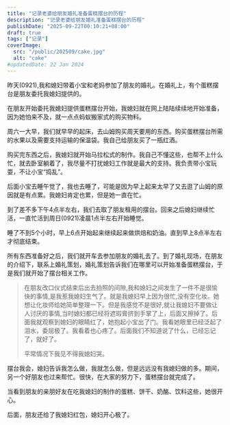 ```yaml
---
title: "记录老婆给朋友婚礼准备蛋糕摆台的历程"
description: "记录老婆给朋友婚礼准备蛋糕摆台的历程"
publishDate: "2025-09-22T00:10:21+08:00"
draft: true
tags: ["记录"]
coverImage: 
  src: "/public/202509/cake.jpg"
  alt: "cake"
#updatedDate: 22 Jan 2024
---
```


昨天(0921),我和媳妇带着小宝和老妈参加了朋友的婚礼。在婚礼上，有个蛋糕摆台是朋友委托我媳妇提供的。

在朋友开始委托我媳妇提供蛋糕摆台开始，我媳妇就在网上陆陆续续地开始准备，因为她怕来不及，就一点点蚂蚁搬家式的购买物料。

周六一大早，我们就早早的起床，去山姆购买周天要用的东西。购买蛋糕摆台所需的水果以及需要支持运输的保温袋。我自己给朋友买了一瓶红酒。

购买完东西之后，我媳妇就开始马拉松式的制作。我自己不懂这些，也帮不上什么忙，就去卧室躺着了，我尽量不打扰媳妇工作就是最大的支持。我负责带小宝玩耍，不让小宝“捣乱”。

后面小宝去睡午觉了，我也去睡了，可能是因为早上起来太早了又去逛了山姆的原因就是有点累。我媳妇肯定也累，但是她一直在忙。


到了差不多下午4点半左右，我们去取了朋友租用的摆台。回来之后媳妇继续忙活，一直忙活到周日(0921)凌晨1点半左右开始睡觉。

睡了不到5个小时，早上6点开始起来继续起来做烘焙和奶油。直到早上8点半左右才彻底结束。

所有东西准备好之后，我们就开车去参加朋友的婚礼去了。到了婚礼现场，在朋友的介绍下，联系上婚礼策划，婚礼策划告诉我们在哪里可以开始准备蛋糕摆台，于是我们就开始了摆台相关工作。

> 在朋友改口仪式结束后出去拍照的间隙,我和媳妇之间发生了一件不是很愉快的事情,是我惹我媳妇生气了。就是我媳妇早上因为很忙,没有空化妆。她想让化妆师给她简单整理一下。但是我感觉不是很好,就让我媳妇不要做让人讨厌的事情,当时媳妇都已经将遮瑕膏挤到手掌了上，后面又擦掉了。后面我就观察到媳妇的眼睛红了，她抱起小宝出了门。我看她眼里已经泛起了泪水，委屈极了。我看着也心疼了。后面我们不知道说了什么，已经忘记了，就好了。
> 
> 平常情况下我见不得我媳妇哭。

摆台我会，媳妇告诉我怎么做，我就怎么做，但是远远没有我媳妇做的多。期间，另一个好朋友也过来帮忙。很快，在大家的努力下，蛋糕摆台就完成了。 

当看到朋友的亲朋好友在吃我媳妇的制作的蛋糕、饼干、奶酪、饮料这些，她很开心。

后面，朋友还给了我媳妇红包，媳妇开心极了。















